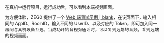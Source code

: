在真机中运行项目，运行成功后，可以看到本端视频画面。

为方便体验，ZEGO 提供了一个 [Web 端调试示例 \|_blank](https://zegodev.github.io/zego-express-webrtc-sample/assistDev/index.html)，在该页面下，输入相同的 AppID、RoomID，输入不同的 UserID、以及对应的 Token，即可加入同一房间与真机设备互通。当成功开始音视频通话时，可以听到远端的音频，看到远端的视频画面。



























